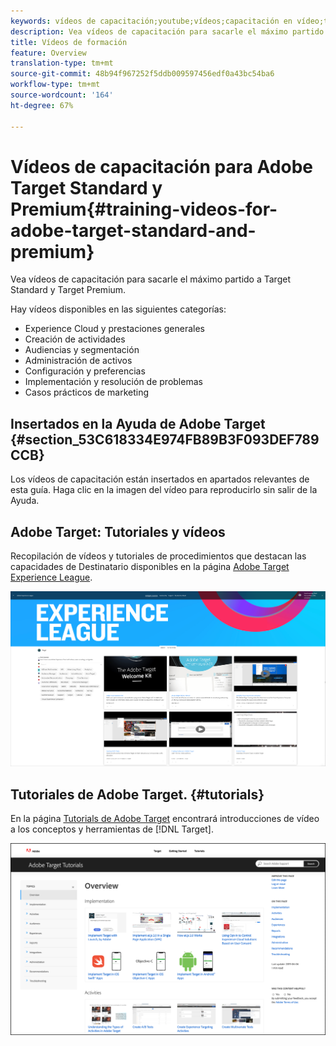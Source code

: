 ```yaml
---
keywords: vídeos de capacitación;youtube;vídeos;capacitación en vídeo;tutorial;tutoriales;vídeo
description: Vea vídeos de capacitación para sacarle el máximo partido a Target Standard y Target Premium.
title: Vídeos de formación
feature: Overview
translation-type: tm+mt
source-git-commit: 48b94f967252f5ddb009597456edf0a43bc54ba6
workflow-type: tm+mt
source-wordcount: '164'
ht-degree: 67%

---
```



# Vídeos de capacitación para Adobe Target Standard y Premium{#training-videos-for-adobe-target-standard-and-premium}

Vea vídeos de capacitación para sacarle el máximo partido a Target Standard y Target Premium.

Hay vídeos disponibles en las siguientes categorías:

* Experience Cloud y prestaciones generales
* Creación de actividades
* Audiencias y segmentación
* Administración de activos
* Configuración y preferencias
* Implementación y resolución de problemas
* Casos prácticos de marketing

## Insertados en la Ayuda de Adobe Target   {#section_53C618334E974FB89B3F093DEF789CCB}

Los vídeos de capacitación están insertados en apartados relevantes de esta guía. Haga clic en la imagen del vídeo para reproducirlo sin salir de la Ayuda.

## Adobe Target: Tutoriales y vídeos

Recopilación de vídeos y tutoriales de procedimientos que destacan las capacidades de Destinatario disponibles en la página [Adobe Target Experience League](https://guided.adobe.com/#recommended/solutions/target).

![Vídeos de Experience League](/help/c-intro/assets/experience-league.png)

## Tutoriales de Adobe Target.   {#tutorials}

En la página [Tutorials de Adobe Target](https://experienceleague.adobe.com/docs/target-learn/tutorials/overview.html) encontrará introducciones de vídeo a los conceptos y herramientas de [!DNL Target].

![Tutoriales de Adobe Target](/help/c-intro/assets/adobe-target-tutorials-new.png)